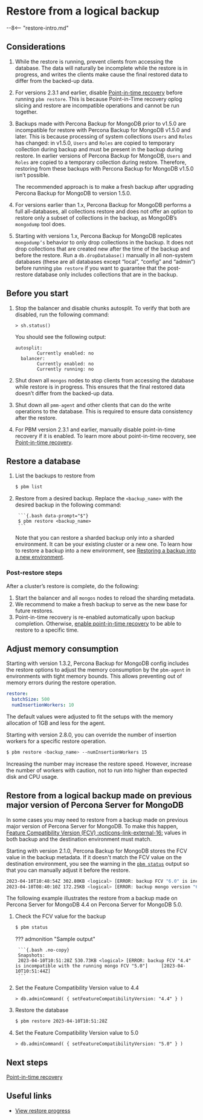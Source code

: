 # Restore from a logical backup

--8<-- "restore-intro.md"

## Considerations

1. While the restore is running, prevent clients from accessing the database. The data will naturally be incomplete while the restore is in progress, and writes the clients make cause the final restored data to differ from the backed-up data.

2. For versions 2.3.1 and earlier, disable [Point-in-time recovery](../features/point-in-time-recovery.md) before running `pbm restore`. This is because Point-in-Time recovery oplog slicing and restore are incompatible operations and cannot be run together.

3. Backups made with Percona Backup for MongoDB prior to v1.5.0 are incompatible for restore with Percona Backup for MongoDB v1.5.0 and later. This is because processing of system collections `Users` and `Roles` has changed: in v1.5.0, `Users` and `Roles` are copied to temporary collection during backup and must be present in the backup during restore. In earlier versions of Percona Backup for MongoDB, `Users` and `Roles` are copied to a temporary collection during restore. Therefore, restoring from these backups with Percona Backup for MongoDB v1.5.0 isn’t possible.

    The recommended approach is to make a fresh backup after upgrading Percona Backup for MongoDB to version 1.5.0.

4. For versions earlier than 1.x, Percona Backup for MongoDB performs a full all-databases, all collections restore and does not offer an option to restore only a subset of collections in the backup, as MongoDB’s `mongodump` tool does. 

5. Starting with versions 1.x, Percona Backup for MongoDB replicates `mongodump’s` behavior to only drop collections in the backup. It does not drop collections that are created new after the time of the backup and before the restore. Run a `db.dropDatabase()` manually in all non-system databases (these are all databases except “local”, “config” and “admin”) before running `pbm restore` if you want to guarantee that the post-restore database only includes collections that are in the backup.
    

## Before you start

1. Stop the balancer and disable chunks autosplit. To verify that both are disabled, run the following command:

    ```{.javascript data-prompt=">"}
    > sh.status() 
    ```

    You should see the following output:

    ```{text .no-copy}
    autosplit:
            Currently enabled: no
      balancer:
            Currently enabled: no
            Currently running: no
    ```        

2. Shut down all `mongos` nodes to stop clients from accessing the database while restore is in progress. This ensures that the final restored data doesn’t differ from the backed-up data.

3. Shut down all `pmm-agent` and other clients that can do the write operations to the database. This is required to ensure data consistency after the restore.

4. For PBM version 2.3.1 and earlier, manually disable point-in-time recovery if it is enabled. To learn more about point-in-time recovery, see [Point-in-time recovery](../features/point-in-time-recovery.md).

## Restore a database

1. List the backups to restore from

    ```{.bash data-prompt="$"}
    $ pbm list
    ```


2. Restore from a desired backup. Replace the `<backup_name>` with the desired backup in the following command:

        ```{.bash data-prompt="$"}
        $ pbm restore <backup_name>
        ```

    Note that you can restore a sharded backup only into a sharded environment. It can be your existing cluster or a new one. To learn how to restore a backup into a new environment, see [Restoring a backup into a new environment](../features/restore-new-env.md).

### Post-restore steps

After a cluster’s restore is complete, do the following:

1. Start the balancer and all `mongos` nodes to reload the sharding metadata. 
2. We recommend to make a fresh backup to serve as the new base for future restores. 
3. Point-in-time recovery is re-enabled automatically upon backup completion. Otherwise, [enable point-in-time recovery](../features/point-in-time-recovery.md#enable-point-in-time-recovery) to be able to restore to a specific time.

## Adjust memory consumption

Starting with version 1.3.2, Percona Backup for MongoDB config includes the restore options to adjust the memory consumption by the `pbm-agent` in environments with tight memory bounds. This allows preventing out of memory errors during the restore operation.

```yaml
restore:
  batchSize: 500
  numInsertionWorkers: 10
```

The default values were adjusted to fit the setups with the memory allocation of 1GB and less for the agent.


Starting with version 2.8.0, you can override the number of insertion workers for a specific restore operation. 

```{.bash data-prompt="$"}
$ pbm restore <backup_name> --numInsertionWorkers 15
```

Increasing the number may increase the restore speed. However, increase the number of workers with caution, not to run into higher than expected disk and CPU usage.

## Restore from a logical backup made on previous major version of Percona Server for MongoDB

In some cases you may need to restore from a backup made on previous major version of Percona Server for MongoDB. To make this happen, [Feature Compatibility Version (FCV) :octicons-link-external-16:](https://www.mongodb.com/docs/manual/reference/command/setFeatureCompatibilityVersion/) values in both backup and the destination environment must match. 

Starting with version 2.1.0, Percona Backup for MongoDB stores the FCV value in the backup metadata. If it doesn't match the FCV value on the destination environment, you see the warning in the [`pbm status`](../reference/pbm-commands.md#pbm-status) output so that you can manually adjust it before the restore.

```{.bash .no-copy}
2023-04-10T10:48:54Z 302.80KB <logical> [ERROR: backup FCV "6.0" is incompatible with the running mongo FCV "5.0"] [2023-04-10T10:49:14Z]
2023-04-10T08:40:10Z 172.25KB <logical> [ERROR: backup mongo version "6.0.5-4" is incompatible with the running mongo version "5.0.15-13"] [2023-04-10T08:40:28Z]
```

The following example illustrates the restore from a backup made on Percona Server for MongoDB 4.4 on Percona Server for MongoDB 5.0.

1. Check the FCV value for the backup

    ```{.bash data-prompt="$"}
    $ pbm status
    ```

    ??? admonition "Sample output"

        ```{.bash .no-copy}
        Snapshots:
        2023-04-10T10:51:28Z 530.73KB <logical> [ERROR: backup FCV "4.4" is incompatible with the running mongo FCV "5.0"]     [2023-04-10T10:51:44Z]
        ```

2. Set the Feature Compatibility Version value to 4.4

    ```{.javascript data-prompt=">"}
    > db.adminCommand( { setFeatureCompatibilityVersion: "4.4" } )
    ```

3. Restore the database

    ```{.bash data-prompt="$"}
    $ pbm restore 2023-04-10T10:51:28Z
    ```

4. Set the Feature Compatibility Version value to 5.0

    ```{.javascript data-prompt=">"}
    > db.adminCommand( { setFeatureCompatibilityVersion: "5.0" } )
    ```

## Next steps

[Point-in-time recovery](../usage/pitr-tutorial.md)

## Useful links

* [View restore progress](../usage/restore-progress.md)
